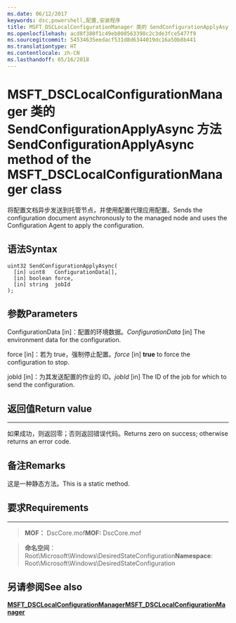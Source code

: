 ```yaml
---
ms.date: 06/12/2017
keywords: dsc,powershell,配置,安装程序
title: MSFT_DSCLocalConfigurationManager 类的 SendConfigurationApplyAsync 方法
ms.openlocfilehash: acd8f380f1c49eb008563398c2c3de3fce5477f9
ms.sourcegitcommit: 54534635eedacf531d8d6344019dc16a50b8b441
ms.translationtype: HT
ms.contentlocale: zh-CN
ms.lasthandoff: 05/16/2018
---
```

# <a name="sendconfigurationapplyasync-method-of-the-msftdsclocalconfigurationmanager-class"></a><span data-ttu-id="6ba3a-103">MSFT_DSCLocalConfigurationManager 类的 SendConfigurationApplyAsync 方法</span><span class="sxs-lookup"><span data-stu-id="6ba3a-103">SendConfigurationApplyAsync method of the MSFT_DSCLocalConfigurationManager class</span></span>

<span data-ttu-id="6ba3a-104">将配置文档异步发送到托管节点，并使用配置代理应用配置。</span><span class="sxs-lookup"><span data-stu-id="6ba3a-104">Sends the configuration document asynchronously to the managed node and uses the Configuration Agent to apply the configuration.</span></span>

<a name="syntax"></a><span data-ttu-id="6ba3a-105">语法</span><span class="sxs-lookup"><span data-stu-id="6ba3a-105">Syntax</span></span>
------

```mof
uint32 SendConfigurationApplyAsync(
  [in] uint8   ConfigurationData[],
  [in] boolean force,
  [in] string  jobId
);
```

<a name="parameters"></a><span data-ttu-id="6ba3a-106">参数</span><span class="sxs-lookup"><span data-stu-id="6ba3a-106">Parameters</span></span>
----------

<span data-ttu-id="6ba3a-107">ConfigurationData \[in\]：配置的环境数据。</span><span class="sxs-lookup"><span data-stu-id="6ba3a-107">*ConfigurationData* \[in\] The environment data for the configuration.</span></span>

<span data-ttu-id="6ba3a-108">force \[in\]：若为 true，强制停止配置。</span><span class="sxs-lookup"><span data-stu-id="6ba3a-108">*force* \[in\] **true** to force the configuration to stop.</span></span>

<span data-ttu-id="6ba3a-109">jobId \[in\]：为其发送配置的作业的 ID。</span><span class="sxs-lookup"><span data-stu-id="6ba3a-109">*jobId* \[in\] The ID of the job for which to send the configuration.</span></span>

## <a name="return-value"></a><span data-ttu-id="6ba3a-110">返回值</span><span class="sxs-lookup"><span data-stu-id="6ba3a-110">Return value</span></span>
------------

<span data-ttu-id="6ba3a-111">如果成功，则返回零；否则返回错误代码。</span><span class="sxs-lookup"><span data-stu-id="6ba3a-111">Returns zero on success; otherwise returns an error code.</span></span>

## <a name="remarks"></a><span data-ttu-id="6ba3a-112">备注</span><span class="sxs-lookup"><span data-stu-id="6ba3a-112">Remarks</span></span>

<span data-ttu-id="6ba3a-113">这是一种静态方法。</span><span class="sxs-lookup"><span data-stu-id="6ba3a-113">This is a static method.</span></span>

## <a name="requirements"></a><span data-ttu-id="6ba3a-114">要求</span><span class="sxs-lookup"><span data-stu-id="6ba3a-114">Requirements</span></span>
------------
><span data-ttu-id="6ba3a-115">**MOF：** DscCore.mof</span><span class="sxs-lookup"><span data-stu-id="6ba3a-115">**MOF:** DscCore.mof</span></span>

><span data-ttu-id="6ba3a-116">**命名空间**：Root\Microsoft\Windows\DesiredStateConfiguration</span><span class="sxs-lookup"><span data-stu-id="6ba3a-116">**Namespace**: Root\Microsoft\Windows\DesiredStateConfiguration</span></span>


## <a name="see-also"></a><span data-ttu-id="6ba3a-117">另请参阅</span><span class="sxs-lookup"><span data-stu-id="6ba3a-117">See also</span></span>


[<span data-ttu-id="6ba3a-118">**MSFT_DSCLocalConfigurationManager**</span><span class="sxs-lookup"><span data-stu-id="6ba3a-118">**MSFT_DSCLocalConfigurationManager**</span></span>](msft-dsclocalconfigurationmanager.md)